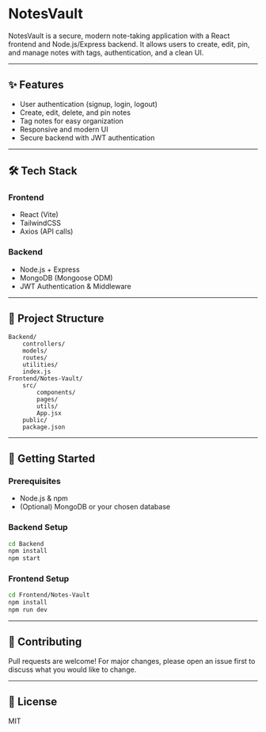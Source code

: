 
# NotesVault

NotesVault is a secure, modern note-taking application with a React frontend and Node.js/Express backend. It allows users to create, edit, pin, and manage notes with tags, authentication, and a clean UI.

---

## ✨ Features
- User authentication (signup, login, logout)
- Create, edit, delete, and pin notes
- Tag notes for easy organization
- Responsive and modern UI
- Secure backend with JWT authentication

---

## 🛠️ Tech Stack

### Frontend
- React (Vite)
- TailwindCSS
- Axios (API calls)

### Backend
- Node.js + Express
- MongoDB (Mongoose ODM)
- JWT Authentication & Middleware

---

## 📂 Project Structure
```
Backend/
	controllers/
	models/
	routes/
	utilities/
	index.js
Frontend/Notes-Vault/
	src/
		components/
		pages/
		utils/
		App.jsx
	public/
	package.json
```

---

## 🚀 Getting Started

### Prerequisites
- Node.js & npm
- (Optional) MongoDB or your chosen database

### Backend Setup
```bash
cd Backend
npm install
npm start
```

### Frontend Setup
```bash
cd Frontend/Notes-Vault
npm install
npm run dev
```

---

## 🤝 Contributing
Pull requests are welcome! For major changes, please open an issue first to discuss what you would like to change.

---

## 📄 License
MIT
